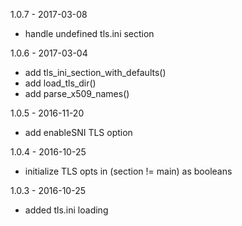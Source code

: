 
1.0.7 - 2017-03-08

- handle undefined tls.ini section

1.0.6 - 2017-03-04

- add tls_ini_section_with_defaults()
- add load_tls_dir()
- add parse_x509_names()

1.0.5 - 2016-11-20

* add enableSNI TLS option

1.0.4 - 2016-10-25

* initialize TLS opts in (section != main) as booleans

1.0.3 - 2016-10-25

* added tls.ini loading

